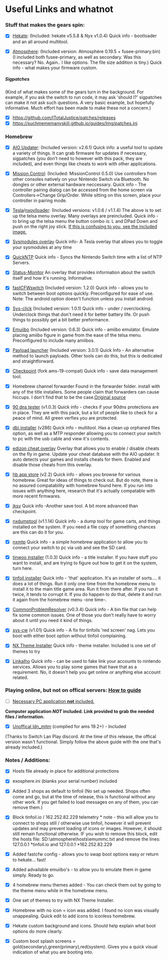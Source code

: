 # Useful Links and whatnot

### Stuff that makes the gears spin:

- [x] [Hekate](https://github.com/CTCaer/hekate/releases): (Included: hekate v5.5.8 & Nyx v1.0.4) Quick info - bootloader and an all around multitool. 

- [x] [Atmosphere](https://github.com/Atmosphere-NX/Atmosphere/releases): (Included version: Atmosphère 0.19.5 + fusee-primary.bin)
(I included both fusee-primary, as well as secondary. Was this necessary? No. Again.. I like options. The file size addition is tiny.) Quick info - what makes your firmware custom. 

##### Sigpatches 
(Kind of what makes some of the gears turn in the background. For example, if you ask the switch to run code, it may ask 'should I?' sigpatches can make it not ask such questions. A very basic example, but hopefully informative. Much effort has been made to make these not a concern.)

- [x] https://github.com/ITotalJustice/patches/releases
- [x] https://suchmememanyskill.github.io/guides/Img/patches.ini 

### Homebrew

- [x] [AIO Updater](https://github.com/HamletDuFromage/AIO-switch-updater/releases/): (Included version: v2.6.1) Quick info: a useful tool to update a variety of things. It can grab firmware for updates if necessary, sigpatches (you don't need to however with this pack, they are included), and even things like cheats to work with other applications. 

- [x] [Mission Control](https://github.com/ndeadly/MissionControl/releases/): (Included: MissionControl 0.5.0)
Use controllers from other consoles natively on your Nintendo Switch via Bluetooth. No dongles or other external hardware neccessary.
Quick info - The controller pairing dialog can be accessed from the home screen via Controllers->Change Grip/Order. While sitting on this screen, place your controller in pairing mode.

- [x] [Tesla](https://github.com/WerWolv/Tesla-Menu/releases)/[nxovlloader](https://github.com/WerWolv/nx-ovlloader/releases): (Included versions: v1.0.6 / v1.1.4)
The above is to set up the telsa menu overlay. Many overlays are preincluded.
Quick info -  to bring up the telsa menu the button combo is:
L and DPad Down and push on the right joy stick. [If this is confusing to you, see the included image.](https://github.com/JackFlashed/friendly-doodle/blob/main/TelsaButtonCombo.png)

- [x] [Sysmodules overlay](https://github.com/WerWolv/ovl-sysmodules/releases/latest) Quick info- A Tesla overlay that allows you to toggle your sysmodules at any time
- [x] [QuickNTP](https://github.com/nedex/QuickNTP/releases) Quick info - Syncs the Nintendo Switch time with a list of NTP Servers.
- [x] [Status-Monitor](https://github.com/masagrator/Status-Monitor-Overlay/releases) An overlay that provides information about the switch itself and how it's running. Informative.  
- [x] [fastCFWswitch](https://github.com/Hartie95/fastCFWswitch/releases) (Included version: 1.2.0)
Quick info - allows you to switch between boot options quickly. Preconfigured for ease of use.
Note: The android option doesn't function unless you install android. 


- [x] [Sys-click](https://github.com/retronx-team/sys-clk) (Included version: 1.0.1)
Quick info - under / overclocking. Underclock things that don't need it for better battery life. Or push things to possibly get a bit better preformance. 

- [x] [Emuiibo](https://github.com/XorTroll/emuiibo/releases) (Included version: 0.6.3)
Quick info - amiibo emulator. Emulate placing amiibo figure in game from the ease of the telsa menu. Preconfigured to include many amiibos. 

- [x] [Payload launcher](https://github.com/suchmememanyskill/Payload_Launcher/releases) (Included version: 3.0.1)
Quick Info - An alternative method to launch payloads. Other tools can do this, but this is dedicated and straightforward.

- [x] [Checkpoint](https://github.com/SciresM/Checkpoint/releases/) (fork ams-19-compat)
Quick info - save data management tool.

- [x] Homebrew channel forwarder
Found in the forwarder folder. install with any of the title installers. Some people claim that forwarders can cause hiccups. I don't find that to be the case.[Original source](https://gbatemp.net/attachments/homebrew-menu-0104444444444000-fwd-rar.258280/)

- [x] [90 dns tester](https://github.com/meganukebmp/Switch_90DNS_tester/releases) (v1.0.3) Quick info - checks if your 90dns protections are in place. They are with this pack, but a lot of people like to check for a peace of mind. All green verfies you are protected. 
- [x] [dbi installer](https://github.com/rashevskyv/dbi/releases) (v286) Quick info - multitool. Has a clean up orphaned files option, as well as a MTP responder allowing you to connect your switch to pc with the usb cable and view it's contents.
- [x] [edizon cheat overlay](https://werwolv.net/downloads/EdiZonOverlay.zip) Overlay that allows you to enable / disable cheats on the fly in game. Update your cheat database with the AIO updater. It auto detects your games and installs cheats for them. Enabled and disable those cheats from this overlay. 
- [x] [hb app store](https://github.com/fortheusers/hb-appstore/releases) (v2.2) Quick info - allows you browse for various homebrew. Great for ideas of things to check out. But do note, there is no assured compatability with homebrew found here. If you run into issues with anything here, research that it's actually compatable with more recent firmwares. 
- [x] [jksv](https://github.com/J-D-K/JKSV/releases) Quick info -Another save tool. A bit more advanced than checkpoint. 
- [x] [nxdumptool](https://github.com/DarkMatterCore/nxdumptool/releases) (v1.1.14) Quick info - a dump tool for game carts, and things installed on the system. If you need a file copy of something chances are this can do it for you.  
- [x] [nxmtp](https://github.com/liuervehc/nxmtp/releases) Quick info - a simple homebrew application to allow you to connect your switch to pc via usb and see the SD card. 
- [x] [tinwoo installer](https://github.com/mrdude2478/TinWoo/releases) (1.0.3) Quick info - a title installer. If you have stuff you want to install, and are trying to figure out how to get it on the system, turn here. 
- [x] [tinfoil installer](https://tinfoil.io/Download#download) Quick info - 'that' application. It's an installer of sorts.... it does a lot of things. Run it only one time from the homebrew menu to install it to the main title game area. Run it from there after. If you run it twice, it tends to corrupt it. If you do happen to do that, delete it and run it again from the homebrew menu -one time-. 
- [x] [CommonProblemResolver](https://github.com/Team-Neptune/CommonProblemResolver/releases/) (v0.3.4) Quick info - A bin file that can help fix some common issues. One of those you don't really have to worry about it until you need it kind of things.
- [x] [sys-cw](https://github.com/Slluxx/sys-cw/releases) (v1.01) Quick info - A fix for tinfoils 'red screen' nag. Lets you boot with either boot option without tinfoil complaining.
- [x] [NX Theme Installer](https://github.com/exelix11/SwitchThemeInjector/releases) Quick info - theme installer. Included is one set of themes to try
- [x] [Linkalho](https://github.com/rdmrocha/linkalho/) Quick info - can be used to fake link your accounts to nintendo services. Allows you to play some games that have that as a requirement. No, it doesn't help you get online or anything else account related. 

### Playing online, but not on offical servers: [How to guide](http://www.lan-play.com/install)

- [ ] [Necessary PC application **not** included.](https://github.com/spacemeowx2/switch-lan-play) 

**Computer application *NOT* included. Link provided to grab the needed files / information.**

- [x] [Unoffical ldn_mitm](https://canary.discord.com/channels/487183423744507905/487183424172589057/850475131516092436) (complied for ams 19.2+) - Included

(Thanks to Switch Lan Play discord. At the time of this release, the offical version wasn't functional. Simply follow the above guide with the one that's already included.) 

### Notes / Additions:
- [x] Hosts file already in place for additional protections

- [x] exosphere.ini (blanks your serial number) included

- [x] Added 3 shops as default to tinfoil (No set up needed. Shops often come and go, but at the time of release, this is functional without any other work. If you get failed to load messages on any of them, you can remove them.)

- [x] Block tinfoil.io / 162.252.82.229 telemetry * note - this will allow you to connect to shops still / otherwise use tinfoil, however it will prevent updates and may prevent loading of icons or images. However, it should still remain functional otherwise. IF you wish to remove this block, edit the hosts file: SD:\atmosphere\hosts\emummc.txt and remove the lines: 127.0.0.1 *tinfoil.io and 127.0.0.1 *162.252.82.229

- [x] Added fastcfw config - allows you to swap boot options easy or return to hekate... fast! 

- [x] Added advailable emuiibo's - to allow you to emulate them in game simply. Ready to go. 

- [x] 4 homebrew menu themes added - You can check them out by going to the theme menu while in the homebrew menu.

- [x] One set of themes to try with NX Theme Installer. 

- [x] Homebrew with no icon = icon was added. I found no icon was visually unappealing. Quick edit to add icons to iconless homebrew. 

- [x] Hekate custom background and icons. Should help explain what boot options do more clearly. 

- [x] Custom boot splash screens = gold(secondary),green(primary),red(system). Gives you a quick visual indication of what you are booting into.

